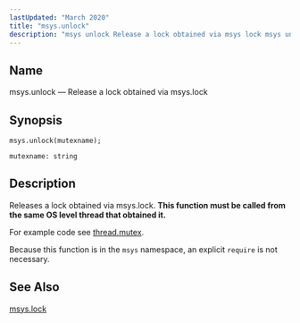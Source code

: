 ```yaml
---
lastUpdated: "March 2020"
title: "msys.unlock"
description: "msys unlock Release a lock obtained via msys lock msys unlock mutexname Releases a lock obtained via msys lock This function must be called from the same OS level thread that obtained it For example code see thread mutex Because this function is in the msys namespace an explicit require..."
---
```


<a name="lua.ref.msys.unlock"></a> 
## Name

msys.unlock — Release a lock obtained via msys.lock

<a name="idp16405360"></a> 
## Synopsis

`msys.unlock(mutexname);`

`mutexname: string`<a name="idp16408320"></a> 
## Description

Releases a lock obtained via msys.lock. **This function must be called from the same OS level thread that obtained it.** 

For example code see [thread.mutex](/momentum/4/lua/ref-thread-mutex).

Because this function is in the `msys` namespace, an explicit `require` is not necessary.

<a name="idp16413344"></a> 
## See Also

[msys.lock](/momentum/4/lua/ref-msys-lock)